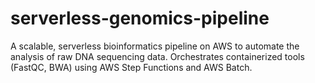 # serverless-genomics-pipeline
A scalable, serverless bioinformatics pipeline on AWS to automate the analysis of raw DNA sequencing data. Orchestrates containerized tools (FastQC, BWA) using AWS Step Functions and AWS Batch.
